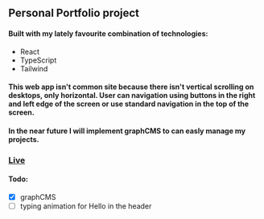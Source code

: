 ## Personal Portfolio project
#### Built with my lately favourite combination of technologies:
- React
- TypeScript
- Tailwind

#### This web app isn't common site because there isn't vertical scrolling on desktops, only horizontal. User can navigation using buttons in the right and left edge of the screen or use standard navigation in the top of the screen.
#### In the near future I will implement graphCMS to can easly manage my projects.
### [Live](https://portfolio-wojtek.vercel.app/)

#### Todo:
- [x] graphCMS
- [ ] typing animation for Hello in the header
